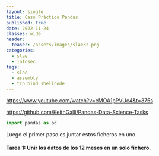 ```yaml
---
layout: single
title: Caso Práctico Pandas
published: true
date: 2022-11-24
classes: wide
header:
  teaser: /assets/images/slae32.png
categories:
  - slae
  - infosec
tags:
  - slae
  - assembly
  - tcp bind shellcode
---
```



https://www.youtube.com/watch?v=eMOA1pPVUc4&t=375s

https://github.com/KeithGalli/Pandas-Data-Science-Tasks

```python
import pandas as pd
```
Luego el primer paso es juntar estos ficheros en uno.
#### Tarea 1: Unir los datos de los 12 meses en un solo fichero.
